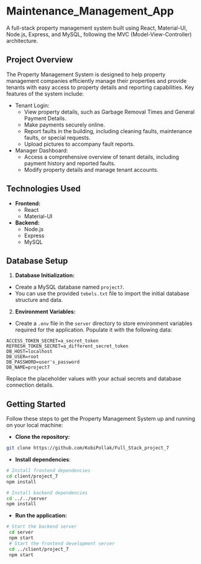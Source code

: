# Maintenance_Management_App
A full-stack property management system built using React, Material-UI, Node.js, Express, and MySQL, following the MVC (Model-View-Controller) architecture. 
## Project Overview 
The Property Management System is designed to help property management companies efficiently manage their properties and provide tenants with easy access to property details and reporting capabilities.
 Key features of the system include:
  - Tenant Login:
    -  View property details, such as Garbage Removal Times and General Payment Details. 
    - Make payments securely online.
    - Report faults in the building, including cleaning faults, maintenance faults, or special requests. 
    - Upload pictures to accompany fault reports. 
   - Manager Dashboard: 
     - Access a comprehensive overview of tenant details, including payment history and reported faults. 
     - Modify property details and manage tenant accounts. 
  ## Technologies Used  
  -  **Frontend:**  
     - React
     - Material-UI
  -  **Backend:** 
       - Node.js
       - Express
       - MySQL
  ## Database Setup  
  1.  **Database Initialization:**  
  - Create a MySQL database named `project7`. 
  - You can use the provided `tebels.txt` file to import the initial database structure and data. 
  2.  **Environment Variables:**  
  - Create a `.env` file in the `server` directory to store environment variables required for the application. Populate it with the following data:
   ```dotenv 
   ACCESS_TOKEN_SECRET=a_secret_token 
   REFRESH_TOKEN_SECRET=a_different_secret_token 
   DB_HOST=localhost 
   DB_USER=root 
   DB_PASSWORD=user's_password 
   DB_NAME=project7
   ```
   Replace the placeholder values with your actual secrets and database connection details.
## Getting Started 
Follow these steps to get the Property Management System up and running on your local machine: 
-  **Clone the repository:** 
```bash
git clone https://github.com/KobiPollak/Full_Stack_project_7
```
- **Install dependencies**:
```bash 
# Install frontend dependencies
cd client/project_7
npm install

# Install backend dependencies
cd ../../server
npm install
```
- **Run the application:**
```bash
# Start the backend server 
 cd server 
 npm start 
 # Start the frontend development server  
 cd ../client/project_7
 npm start
 ```
